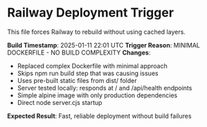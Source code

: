 # Railway Deployment Trigger

This file forces Railway to rebuild without using cached layers.

**Build Timestamp**: 2025-01-11 22:01 UTC
**Trigger Reason**: MINIMAL DOCKERFILE - NO BUILD COMPLEXITY
**Changes**: 
- Replaced complex Dockerfile with minimal approach
- Skips npm run build step that was causing issues
- Uses pre-built static files from dist/ folder
- Server tested locally: responds at / and /api/health endpoints
- Simple alpine image with only production dependencies
- Direct node server.cjs startup

**Expected Result**: Fast, reliable deployment without build failures
